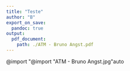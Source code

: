```yaml
---
title: "Teste"
author: "B"
export_on_save:
  pandoc: true
output:
  pdf_document:
    path: ./ATM - Bruno Angst.pdf
---
```





@import "@import "ATM - Bruno Angst.jpg"auto